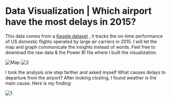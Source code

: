 # Data Visualization | Which airport have the most delays in 2015?

This data comes from a <a href="https://www.kaggle.com/datasets/usdot/flight-delays" target="_blank">Kaggle dataset</a> , it tracks the on-time performance of US domestic flights operated by large air carriers in 2015. I will let the map and graph communicate the insights instead of words. Feel free to download the raw data & the Power BI file where I built the visualization.


![Map](https://user-images.githubusercontent.com/52235733/181302642-ed54be5c-f0ac-4e95-a26a-2feb3b291b52.JPG)
![2](https://user-images.githubusercontent.com/52235733/181302657-9b346de7-791c-4162-90f7-a2ea36285656.JPG)


I took the analysis one step farther and asked myself What causes delays to departure from the airport? After looking closling, I found weather is the main cause. Here is my finding: 

![1](https://user-images.githubusercontent.com/52235733/181620650-1e0a9a89-6362-48ba-88ce-fddcb4ca9a0a.JPG)
